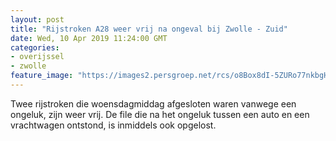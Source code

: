 ```yaml
---
layout: post
title: "Rijstroken A28 weer vrij na ongeval bij Zwolle - Zuid"
date: Wed, 10 Apr 2019 11:24:00 GMT
categories: 
- overijssel 
- zwolle 
feature_image: "https://images2.persgroep.net/rcs/o8Box8dI-5ZURo77nkbgHtNsNkM/diocontent/145233936/_fitwidth/400/?appId=21791a8992982cd8da851550a453bd7f&quality=0.7"
---
```


Twee rijstroken die woensdagmiddag afgesloten waren vanwege een ongeluk, zijn weer vrij. De file die na het ongeluk tussen een auto en een vrachtwagen ontstond, is inmiddels ook opgelost.
